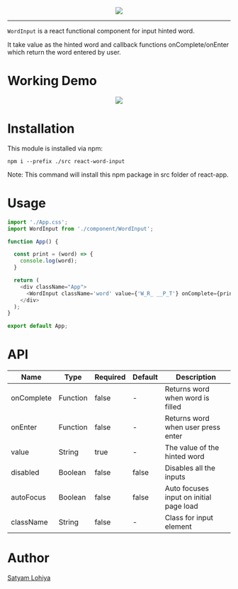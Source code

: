 <p align="center">
  <img src="https://user-images.githubusercontent.com/88069082/171333471-cd8c613b-380e-49d4-964e-ea6b1eef34e2.png" />
</p>


---

`WordInput` is a react functional component for input hinted word.

 It take value as the hinted word and callback functions onComplete/onEnter which return the word entered by user.

# Working Demo

<p align="center">
  <img src="https://user-images.githubusercontent.com/88069082/171338041-af8672d3-eca5-4961-bbc6-1da38a0f1eeb.gif" />
</p>


# Installation

This module is installed via npm:

```
npm i --prefix ./src react-word-input
```

Note: This command will install this npm package in src folder of react-app.

# Usage

```javascript
import './App.css';
import WordInput from './component/WordInput';

function App() {

  const print = (word) => {
    console.log(word);
  }

  return (
    <div className="App">
      <WordInput className='word' value={'W_R_ __P_T'} onComplete={print} onEnter={print} autoFocus spellCheck={false}  />
    </div>
  );
}

export default App;

```

# API

| Name           | Type           | Required | Default | Description                             |
| -------------- | -------------- | -------- | ------- | --------------------------------------- |
| onComplete     | Function       | false    | -       | Returns word when word is filled
| onEnter        | Function       | false    | -       | Returns word when user press enter
| value          | String         | true     | -       | The value of the hinted word  
| disabled       | Boolean        | false    | false   | Disables all the inputs 
| autoFocus      | Boolean        | false    | false   | Auto focuses input on initial page load  
| className      | String         | false    | -       | Class for input element




# Author

<a href="https://github.com/Satyam-2001"> Satyam Lohiya </a>

